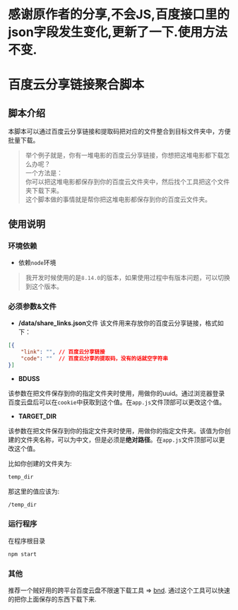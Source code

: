 # 感谢原作者的分享,不会JS,百度接口里的json字段发生变化,更新了一下.使用方法不变.

# 百度云分享链接聚合脚本

## 脚本介绍
本脚本可以通过百度云分享链接和提取码把对应的文件整合到目标文件夹中，方便批量下载。

> 举个例子就是，你有一堆电影的百度云分享链接，你想把这堆电影都下载怎么办呢？<br>
> 一个方法是：<br>
> 你可以把这堆电影都保存到你的百度云文件夹中，然后找个工具把这个文件夹下载下来。<br>
> 这个脚本做的事情就是帮你把这堆电影都保存到你的百度云文件夹。<br>

## 使用说明
### 环境依赖

- 依赖`node`环境

> 我开发时候使用的是`8.14.0`的版本，如果使用过程中有版本问题，可以切换到这个版本。

### 必须参数&文件
- **/data/share_links.json**文件
该文件用来存放你的百度云分享链接，格式如下：

```json
[{
    "link": "", // 百度云分享链接
    "code": ""  // 百度云分享的提取码，没有的话就空字符串
}]
```
- **BDUSS**

该参数在把文件保存到你的指定文件夹时使用，用做你的uuid。通过浏览器登录百度云盘后可以在`cookie`中获取到这个值。在`app.js`文件顶部可以更改这个值。

- **TARGET_DIR**

该参数在把文件保存到你的指定文件夹时使用，用做你的指定文件夹。该值为你创建的文件夹名称，可以为中文，但是必须是**绝对路径**。在`app.js`文件顶部可以更改这个值。

比如你创建的文件夹为:
```sh
temp_dir
```
那这里的值应该为:
```sh
/temp_dir
```

### 运行程序
在程序根目录
```sh
npm start
```

### 其他
推荐一个贼好用的跨平台百度云盘不限速下载工具 => [bnd](https://github.com/b3log/baidu-netdisk-downloaderx). 通过这个工具可以快速的把你上面保存的东西下载下来.
